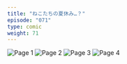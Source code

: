 ```yaml
---
title: "ねこたちの夏休み…？"
episode: "071"
type: comic
weight: 71
---
```


![Page 1](cut-1.jpg)
![Page 2](cut-2.jpg)
![Page 3](cut-3.jpg)
![Page 4](cut-4.jpg)
